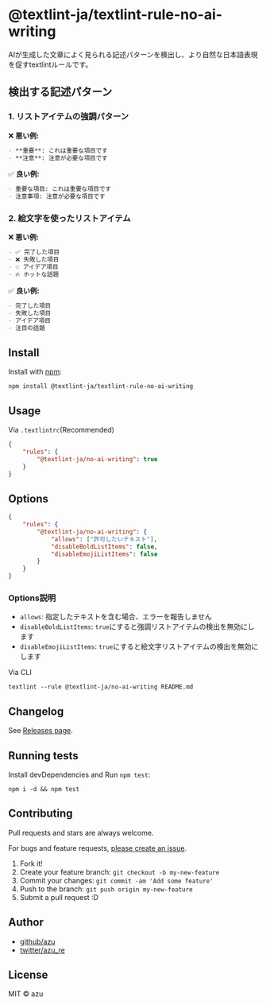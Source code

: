 # @textlint-ja/textlint-rule-no-ai-writing

AIが生成した文章によく見られる記述パターンを検出し、より自然な日本語表現を促すtextlintルールです。

## 検出する記述パターン

### 1. リストアイテムの強調パターン

❌ **悪い例:**
```markdown
- **重要**: これは重要な項目です
- **注意**: 注意が必要な項目です
```

✅ **良い例:**
```markdown
- 重要な項目: これは重要な項目です
- 注意事項: 注意が必要な項目です
```

### 2. 絵文字を使ったリストアイテム

❌ **悪い例:**
```markdown
- ✅ 完了した項目
- ❌ 失敗した項目
- 💡 アイデア項目
- 🔥 ホットな話題
```

✅ **良い例:**
```markdown
- 完了した項目
- 失敗した項目
- アイデア項目
- 注目の話題
```

## Install

Install with [npm](https://www.npmjs.com/package/@textlint-ja/textlint-rule-no-ai-writing):

    npm install @textlint-ja/textlint-rule-no-ai-writing

## Usage

Via `.textlintrc`(Recommended)

```json
{
    "rules": {
        "@textlint-ja/no-ai-writing": true
    }
}
```

## Options

```json
{
    "rules": {
        "@textlint-ja/no-ai-writing": {
            "allows": ["許可したいテキスト"],
            "disableBoldListItems": false,
            "disableEmojiListItems": false
        }
    }
}
```

### Options説明

- `allows`: 指定したテキストを含む場合、エラーを報告しません
- `disableBoldListItems`: `true`にすると強調リストアイテムの検出を無効にします
- `disableEmojiListItems`: `true`にすると絵文字リストアイテムの検出を無効にします

Via CLI

```
textlint --rule @textlint-ja/no-ai-writing README.md
```


## Changelog

See [Releases page](https://github.com/textlint-ja/textlint-rule-no-ai-writing/releases).

## Running tests

Install devDependencies and Run `npm test`:

    npm i -d && npm test

## Contributing

Pull requests and stars are always welcome.

For bugs and feature requests, [please create an issue](https://github.com/textlint-ja/textlint-rule-no-ai-writing/issues).

1. Fork it!
2. Create your feature branch: `git checkout -b my-new-feature`
3. Commit your changes: `git commit -am 'Add some feature'`
4. Push to the branch: `git push origin my-new-feature`
5. Submit a pull request :D

## Author

- [github/azu](https://github.com/azu)
- [twitter/azu_re](https://twitter.com/azu_re)

## License

MIT © azu
